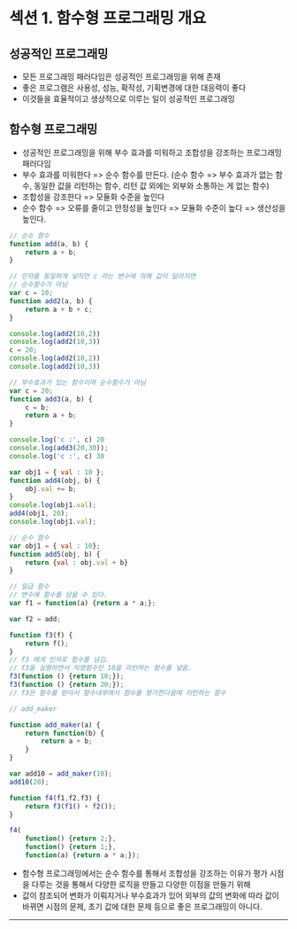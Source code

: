# 섹션 1. 함수형 프로그래밍 개요

## 성공적인 프로그래밍

* 모든 프로그래밍 패러다임은 성공적인 프로그래밍을 위해 존재
* 좋은 프로그램은 사용성, 성능, 확작성, 기획변경에 대한 대응력이 좋다
* 이것들을 효율적이고 생상적으로 이루는 일이 성공적인 프로그래밍

## 함수형 프로그래밍

* 성공적인 프로그래밍을 위해 부수 효과를 미워하고 조합성을 강조하는 프로그래밍 패러다임
* 부수 효과를 미워한다 => 순수 함수를 만든다.
  (순수 함수 => 부수 효과가 없는 함수, 동일한 값을 리턴하는 함수, 리턴 값 외에는 외부와 소통하는 게 없는 함수)
* 조합성을 강조한다 => 모듈화 수준을 높인다
* 순수 함수 => 오류를 줄이고 안정성을 높인다 => 모듈화 수준이 높다 => 생산성을 높인다.

```javascript
// 순수 함수
function add(a, b) {
    return a + b;
}

// 인자를 동일하게 넣지만 c 라는 변수에 의해 값이 달라지면 
// 순수함수가 아님
var c = 10;
function add2(a, b) {
    return a + b + c;
}

console.log(add2(10,2))
console.log(add2(10,3))
c = 20;
console.log(add2(10,2))
console.log(add2(10,3))

// 부수효과가 있는 함수이며 순수함수가 아님
var c = 20;
function add3(a, b) {
    c = b;
    return a + b;
}

console.log('c :', c) 20
console.log(add3(20,30));
console.log('c :', c) 30

var obj1 = { val : 10 };
function add4(obj, b) {
    obj.val += b;
}
console.log(obj1.val);
add4(obj1, 20);
console.log(obj1.val);

// 순수 함수
var obj1 = { val : 10};
function add5(obj, b) {
    return {val : obj.val + b}
}

// 일급 함수
// 변수에 함수를 담을 수 있다.
var f1 = function(a) {return a * a;};

var f2 = add;

function f3(f) {
    return f();
}
// f3 에게 인자로 함수를 넘김.
// f3을 실행하면서 익명함수인 10을 리턴하는 함수를 넣음.
f3(function () {return 10;});
f3(function () {return 20;});
// f3은 함수를 받아서 함수내부에서 함수를 평가한다음에 리턴하는 함수

// add_maker

function add_maker(a) {
    return function(b) {
        return a + b;
    }
}

var add10 = add_maker(10);
add10(20);

function f4(f1,f2,f3) {
    return f3(f1() + f2());
}

f4(
    function() {return 2;},
    function() {return 1;},
    function(a) {return a * a;});

```

* 함수형 프로그래밍에서는 순수 함수를 통해서 조합성을 강조하는 이유가
  평가 시점을 다루는 것을 통해서 다양한 로직을 만들고 다양한 이점을 만들기 위해
* 값이 참조되어 변화가 이뤄지거나 부수효과가 있어 외부의 값의 변화에 따라 값이 바뀌면 시점의 문제, 초기 값에 대한 문제 등으로 좋은 프로그래밍이 아니다.

---





